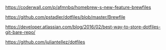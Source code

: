 https://coderwall.com/p/afmnbq/homebrew-s-new-feature-brewfiles

https://github.com/pstadler/dotfiles/blob/master/Brewfile

https://developer.atlassian.com/blog/2016/02/best-way-to-store-dotfiles-git-bare-repo/

https://github.com/juliantellez/dotfiles

